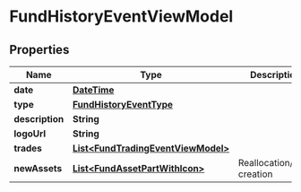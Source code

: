 # FundHistoryEventViewModel

## Properties
Name | Type | Description | Notes
------------ | ------------- | ------------- | -------------
**date** | [**DateTime**](DateTime.md) |  |  [optional]
**type** | [**FundHistoryEventType**](FundHistoryEventType.md) |  |  [optional]
**description** | **String** |  |  [optional]
**logoUrl** | **String** |  |  [optional]
**trades** | [**List&lt;FundTradingEventViewModel&gt;**](FundTradingEventViewModel.md) |  |  [optional]
**newAssets** | [**List&lt;FundAssetPartWithIcon&gt;**](FundAssetPartWithIcon.md) | Reallocation/fund creation |  [optional]
